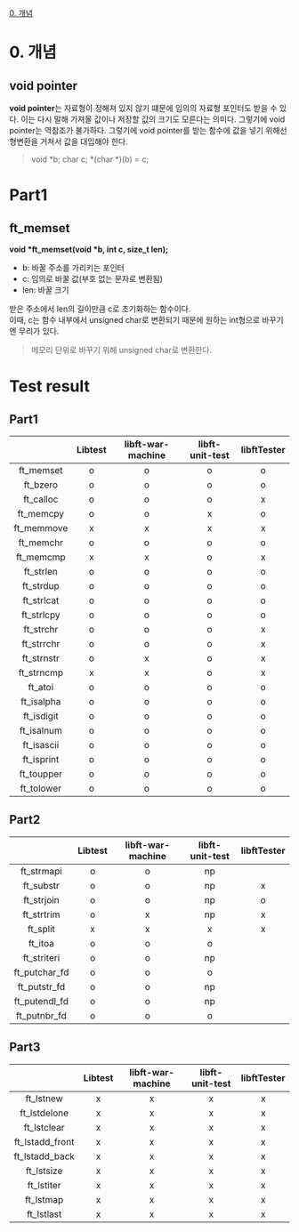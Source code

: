 [0. 개념](#0.-개념)


# 0. 개념

## void pointer

**void pointer**는 자료형이 정해져 있지 않기 떄문에 임의의 자료형 포인터도 받을 수 있다. 이는 다시 말해 가져올 값이나 저장할 값의 크기도 모른다는 의미다. 그렇기에 void pointer는 역참조가 불가하다. 그렇기에 void pointer를 받는 함수에 값을 넣기 위해선 형변환을 거쳐서 값을 대입해야 한다.

> void  *b;
> char  c;
> *(char *)(b) = c;



# Part1

## ft_memset
**void  \*ft_memset(void \*b, int c, size_t len);**
- b: 바꿀 주소를 가리키는 포인터
- c: 임의로 바꿀 값(부호 없는 문자로 변환됨)
- len: 바꿀 크기
  
받은 주소에서 len의 길이만큼 c로 초기화하는 함수이다.  
이때, c는 함수 내부에서 unsigned char로 변환되기 때문에 원하는 int형으로 바꾸기엔 무리가 있다.  
> 메모리 단위로 바꾸기 위해 unsigned char로 변환한다.  


# Test result

## Part1
||Libtest|libft-war-machine|libft-unit-test|libftTester|
|:-:|:-:|:-:|:-:|:-:|
|ft_memset|o|o|o|o|
|ft_bzero|o|o|o|o|
|ft_calloc|o|o|o|x|
|ft_memcpy|o|o|x|o|
|ft_memmove|x|x|x|x|
|ft_memchr|o|o|o|o|
|ft_memcmp|x|x|o|x|
|ft_strlen|o|o|o|o|
|ft_strdup|o|o|o|o|
|ft_strlcat|o|o|o|o|
|ft_strlcpy|o|o|o|o|
|ft_strchr|o|o|o|x|
|ft_strrchr|o|o|o|x|
|ft_strnstr|o|x|o|x|
|ft_strncmp|x|x|o|x|
|ft_atoi|o|o|o|o|
|ft_isalpha|o|o|o|o|
|ft_isdigit|o|o|o|o|
|ft_isalnum|o|o|o|o|
|ft_isascii|o|o|o|o|
|ft_isprint|o|o|o|o|
|ft_toupper|o|o|o|o|
|ft_tolower|o|o|o|o|


## Part2
||Libtest|libft-war-machine|libft-unit-test|libftTester|
|:-:|:-:|:-:|:-:|:-:|
|ft_strmapi|o|o|np||
|ft_substr|o|o|np|x|
|ft_strjoin|o|o|np|o|
|ft_strtrim|o|x|np|x|
|ft_split|x|x|x|x|
|ft_itoa|o|o|o||
|ft_striteri|o|o|np||
|ft_putchar_fd|o|o|o||
|ft_putstr_fd|o|o|np||
|ft_putendl_fd|o|o|np||
|ft_putnbr_fd|o|o|o||

## Part3
||Libtest|libft-war-machine|libft-unit-test|libftTester|
|:-:|:-:|:-:|:-:|:-:|
|ft_lstnew|x|x|x|x|
|ft_lstdelone|x|x|x|x|
|ft_lstclear|x|x|x|x|
|ft_lstadd_front|x|x|x|x|
|ft_lstadd_back|x|x|x|x|
|ft_lstsize|x|x|x|x|
|ft_lstiter|x|x|x|x|
|ft_lstmap|x|x|x|x|
|ft_lstlast|x|x|x|x|

